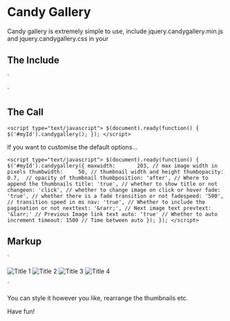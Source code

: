 # Candy Gallery

Candy gallery is extremely simple to use, include jquery.candygallery.min.js and jquery.candygallery.css in your <head>

## The Include

`<link rel="stylesheet" href="jquery.candygallery.css" type="text/css" />
<script src="jquery.candygallery.min.js" type="text/javascript"></script>`

## The Call

`<script type="text/javascript">
	$(document).ready(function() {
		$('#myId').candygallery();
	});
</script>`

If you want to customise the default options…

`<script type="text/javascript">
	$(document).ready(function() {
		$('#myId').candygallery({
			maxwidth:		203, // max image width in pixels
			thumbwidth:		50, // thumbnail width and height
			thumbopacity:	0.7,  // opacity of thumbnail
			thumbposition: 'after', // Where to append the thumbnails
			title: 'true', // whether to show title or not
			changeon: 'click', // whether to change image on click or hover
			fade: 'true', // whether there is a fade transition or not
			fadespeed: '500', // transition speed in ms
			nav: 'true', // Whether to include the pagination or not
			nexttext: '&rarr;', // Next image text
			prevtext: '&larr;' // Previous Image link text
			auto: 'true' // Whether to auto increment
			timeout: 1500 // Time between auto
		});
	});
</script>`


## Markup

`<div id="myId">
	<img src="images/image1.jpg" alt="Title 1" />
	<img src="images/image1.jpg" alt="Title 2" />
	<img src="images/image1.jpg" alt="Title 3" />
	<img src="images/image1.jpg" alt="Title 4" />
</div>`

You can style it however you like, rearrange the thumbnails etc.

Have fun!